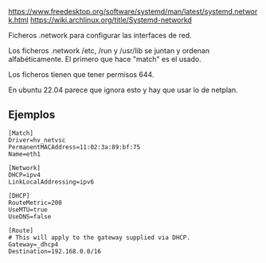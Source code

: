 <https://www.freedesktop.org/software/systemd/man/latest/systemd.network.html>
<https://wiki.archlinux.org/title/Systemd-networkd>

Ficheros .network para configurar las interfaces de red.

Los ficheros .network /etc, /run y /usr/lib se juntan y ordenan alfabéticamente.
El primero que hace "match" es el usado.

Los ficheros tienen que tener permisos 644.

En ubuntu 22.04 parece que ignora esto y hay que usar lo de netplan.

## Ejemplos

```
[Match]
Driver=hv_netvsc
PermanentMACAddress=11:02:3a:89:bf:75
Name=eth1

[Network]
DHCP=ipv4
LinkLocalAddressing=ipv6

[DHCP]
RouteMetric=200
UseMTU=true
UseDNS=false

[Route]
# This will apply to the gateway supplied via DHCP.
Gateway=_dhcp4
Destination=192.168.0.0/16
```
